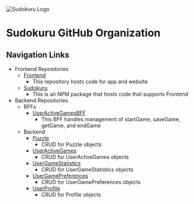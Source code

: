 ![Sudokuru Logo](https://sudokuru.s3.amazonaws.com/goldLogoText.png)
# Sudokuru GitHub Organization

## Navigation Links

- Frontend Repositories
  - [Frontend](https://github.com/SudoKuru/Frontend)
    - This repository hosts code for app and website
  - [Sudokuru](https://github.com/SudoKuru/Sudokuru)
    - This is an NPM package that hosts code that supports Frontend
- Backend Repositories
  - BFFs
    - [UserActiveGamesBFF](https://github.com/SudoKuru/UserActiveGamesBFF)
      - This BFF handles management of startGame, saveGame, getGame, and endGame
  - Backend
    - [Puzzle](https://github.com/SudoKuru/Puzzle)
      - CRUD for Puzzle objects
    - [UserActiveGames](https://github.com/SudoKuru/UserActiveGames)
      - CRUD for UserActiveGames objects
    - [UserGameStatistics](https://github.com/SudoKuru/UserGameStatistics)
      - CRUD for UserGameStatistics objects
    - [UserGamePreferences](https://github.com/SudoKuru/UserGamePreferences)
      - CRUD for UserGamePreferences objects
    - [UserProfile](https://github.com/SudoKuru/UserProfile)
      - CRUD for Profile objects

